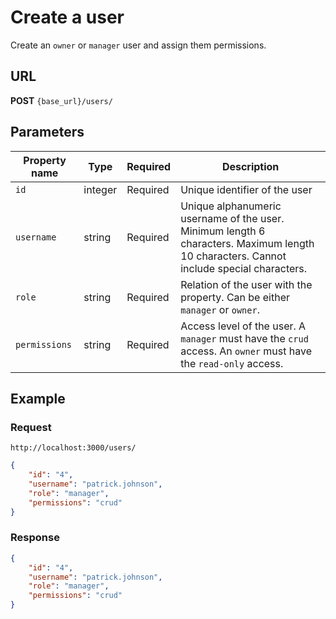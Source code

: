 # Create a user

Create an `owner` or `manager` user and assign them permissions.

## URL

**POST** `{base_url}/users/`

## Parameters

| Property name | Type | Required | Description |
|-------|--------|---------|---------|
| `id` | integer |Required| Unique identifier of the user |
| `username` | string | Required | Unique alphanumeric username of the user. Minimum length 6 characters. Maximum length 10 characters. Cannot include special characters. |
| `role` | string | Required | Relation of the user with the property. Can be either `manager` or `owner`. |
| `permissions` | string | Required |Access level of the user. A `manager` must have the `crud` access. An `owner` must have the `read-only` access. |

## Example

### Request

```
http://localhost:3000/users/
```

```json
{
    "id": "4",
    "username": "patrick.johnson",
    "role": "manager",
    "permissions": "crud"
}
```

### Response

```json
{
    "id": "4",
    "username": "patrick.johnson",
    "role": "manager",
    "permissions": "crud"
}
```

